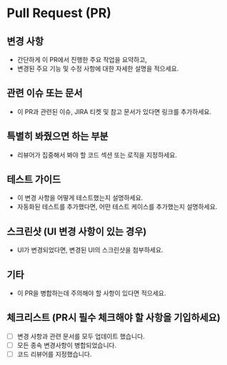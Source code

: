 # Pull Request (PR)

## 변경 사항
- 간단하게 이 PR에서 진행한 주요 작업을 요약하고,
- 변경된 주요 기능 및 수정 사항에 대한 자세한 설명을 적으세요.

## 관련 이슈 또는 문서
- 이 PR과 관련된 이슈, JIRA 티켓 및 참고 문서가 있다면 링크를 추가하세요.

## 특별히 봐줬으면 하는 부분
- 리뷰어가 집중해서 봐야 할 코드 섹션 또는 로직을 지정하세요.

## 테스트 가이드
- 이 변경 사항을 어떻게 테스트했는지 설명하세요.
- 자동화된 테스트를 추가했다면, 어떤 테스트 케이스를 추가했는지 설명하세요.

## 스크린샷 (UI 변경 사항이 있는 경우)
- UI가 변경되었다면, 변경된 UI의 스크린샷을 첨부하세요.

## 기타
- 이 PR을 병합하는데 주의해야 할 사항이 있다면 적으세요.

## 체크리스트 (PR시 필수 체크해야 할 사항을 기입하세요)
- [ ] 변경 사항과 관련 문서를 모두 업데이트 했습니다.
- [ ] 모든 종속 변경사항이 병합되었습니다.
- [ ] 코드 리뷰어를 지정했습니다.
